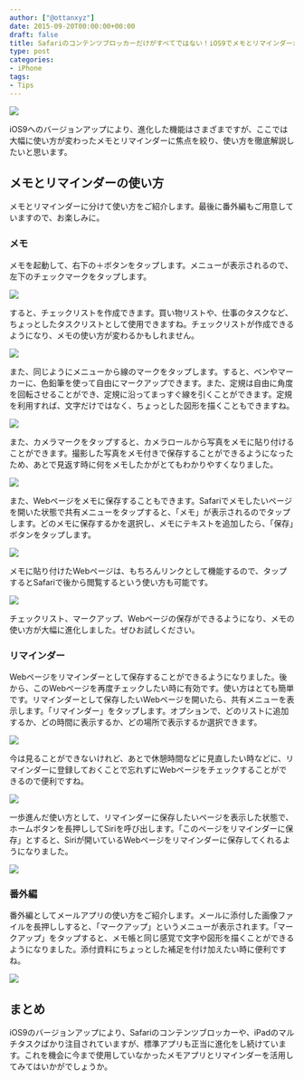 ```yaml
---
author: ["@ottanxyz"]
date: 2015-09-20T00:00:00+00:00
draft: false
title: Safariのコンテンツブロッカーだけがすべてではない！iOS9でメモとリマインダーが大幅に進化！使い方を徹底解説！
type: post
categories:
- iPhone
tags:
- Tips
---
```


![](150920-55fe207c109e1.jpg)






iOS9へのバージョンアップにより、進化した機能はさまざまですが、ここでは大幅に使い方が変わったメモとリマインダーに焦点を絞り、使い方を徹底解説したいと思います。





## メモとリマインダーの使い方





メモとリマインダーに分けて使い方をご紹介します。最後に番外編もご用意していますので、お楽しみに。





### メモ





メモを起動して、右下の＋ボタンをタップします。メニューが表示されるので、左下のチェックマークをタップします。





![](150920-55fe207df0303.png)






すると、チェックリストを作成できます。買い物リストや、仕事のタスクなど、ちょっとしたタスクリストとして使用できますね。チェックリストが作成できるようになり、メモの使い方が変わるかもしれません。





![](150920-55fe20811489b.png)






また、同じようにメニューから線のマークをタップします。すると、ペンやマーカーに、色鉛筆を使って自由にマークアップできます。また、定規は自由に角度を回転させることができ、定規に沿ってまっすぐ線を引くことができます。定規を利用すれば、文字だけではなく、ちょっとした図形を描くこともできますね。





![](150920-55fe20878e243.png)






また、カメラマークをタップすると、カメラロールから写真をメモに貼り付けることができます。撮影した写真をメモ付きで保存することができるようになったため、あとで見返す時に何をメモしたかがとてもわかりやすくなりました。





![](150920-55fe208ca2aa5.png)






また、Webページをメモに保存することもできます。Safariでメモしたいページを開いた状態で共有メニューをタップすると、「メモ」が表示されるのでタップします。どのメモに保存するかを選択し、メモにテキストを追加したら、「保存」ボタンをタップします。





![](150920-55fe2090ea364.png)






メモに貼り付けたWebページは、もちろんリンクとして機能するので、タップするとSafariで後から閲覧するという使い方も可能です。





![](150920-55fe20968b803.png)






チェックリスト、マークアップ、Webページの保存ができるようになり、メモの使い方が大幅に進化しました。ぜひお試しください。





### リマインダー





Webページをリマインダーとして保存することができるようになりました。後から、このWebページを再度チェックしたい時に有効です。使い方はとても簡単です。リマインダーとして保存したいWebページを開いたら、共有メニューを表示します。「リマインダー」をタップします。オプションで、どのリストに追加するか、どの時間に表示するか、どの場所で表示するか選択できます。





![](150920-55fe2e771945a.png)






今は見ることができないけれど、あとで休憩時間などに見直したい時などに、リマインダーに登録しておくことで忘れずにWebページをチェックすることができるので便利ですね。





![](150920-55fe20a1a9528.png)






一歩進んだ使い方として、リマインダーに保存したいページを表示した状態で、ホームボタンを長押ししてSiriを呼び出します。「このページをリマインダーに保存」とすると、Siriが開いているWebページをリマインダーに保存してくれるようになりました。





![](150920-55fe20a6096c4.png)






### 番外編





番外編としてメールアプリの使い方をご紹介します。メールに添付した画像ファイルを長押ししすると、「マークアップ」というメニューが表示されます。「マークアップ」をタップすると、メモ帳と同じ感覚で文字や図形を描くことができるようになりました。添付資料にちょっとした補足を付け加えたい時に便利ですね。





![](150920-55fe2e7af252e.png)






## まとめ





iOS9のバージョンアップにより、Safariのコンテンツブロッカーや、iPadのマルチタスクばかり注目されていますが、標準アプリも正当に進化をし続けています。これを機会に今まで使用していなかったメモアプリとリマインダーを活用してみてはいかがでしょうか。
